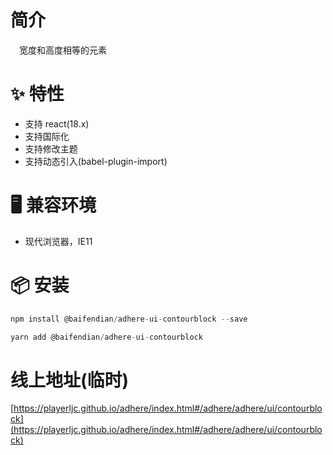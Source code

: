 # 简介
&ensp;&ensp;宽度和高度相等的元素

# ✨ 特性
- 支持 react(18.x)
- 支持国际化
- 支持修改主题
- 支持动态引入(babel-plugin-import)

# 🖥 兼容环境
- 现代浏览器，IE11

# 📦 安装
```javascript
npm install @baifendian/adhere-ui-contourblock --save
``` 

```javascript
yarn add @baifendian/adhere-ui-contourblock
```

# 线上地址(临时)
[https://playerljc.github.io/adhere/index.html#/adhere/adhere/ui/contourblock](https://playerljc.github.io/adhere/index.html#/adhere/adhere/ui/contourblock)
